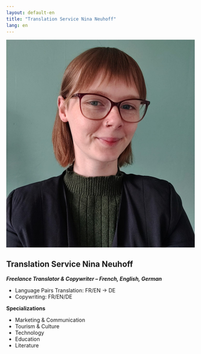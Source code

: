 ```yaml
---
layout: default-en
title: "Translation Service Nina Neuhoff"
lang: en
---
```


<div class="hero">
  <img src="../assets/profil.jpg" alt="Profile picture Nina Neuhoff">
  <div class="hero-text">
    <h2>Translation Service Nina Neuhoff</h2>
    <p><em><b>Freelance Translator & Copywriter – French, English, German</b></em></p>
    <ul>
      <li>Language Pairs Translation: FR/EN → DE</li>
      <li>Copywriting: FR/EN/DE</li>
    </ul>
    <p><b>Specializations</b></p>
    <ul>
      <li>Marketing & Communication</li>
      <li>Tourism & Culture</li>
      <li>Technology</li>
      <li>Education</li>
      <li>Literature</li>
    </ul>
  </div>
</div>

